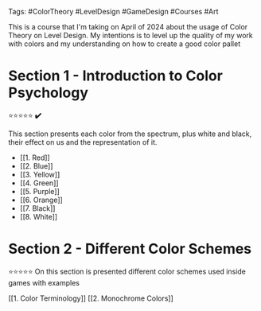Tags: #ColorTheory #LevelDesign #GameDesign #Courses #Art

This is a course that I'm taking on April of 2024 about the usage of Color Theory on Level Design. My intentions is to level up the quality of my work with colors and my understanding on how to create a good color pallet

# Section 1 - Introduction to Color Psychology 
⭐⭐⭐⭐⭐ **✔️**

This section presents each color from the spectrum, plus white and black, their effect on us and the representation of it.

- [[1. Red]]
- [[2. Blue]]
- [[3. Yellow]]
- [[4. Green]]
- [[5. Purple]]
- [[6. Orange]]
- [[7. Black]]
- [[8. White]]

# Section 2 - Different Color Schemes
⭐⭐⭐⭐⭐
On this section is presented different color schemes used inside games with examples

[[1. Color Terminology]]
[[2. Monochrome Colors]]